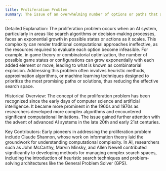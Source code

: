 ```yaml
---
title: Proliferation Problem
summary: The issue of an overwhelming number of options or paths that an algorithm must consider, making computation impractically complex or resource-intensive.
---
```

Detailed Explanation: The proliferation problem occurs when an AI system, particularly in areas like search algorithms or decision-making processes, faces an exponential growth in possible states or actions as it scales. This complexity can render traditional computational approaches ineffective, as the resources required to evaluate each option become infeasible. For example, in game theory or combinatorial optimization, the number of possible game states or configurations can grow exponentially with each added element or move, leading to what is known as combinatorial explosion. Addressing this problem often involves heuristic methods, approximation algorithms, or machine learning techniques designed to prioritize the most promising paths or solutions, thus reducing the effective search space.

Historical Overview: The concept of the proliferation problem has been recognized since the early days of computer science and artificial intelligence. It became more prominent in the 1960s and 1970s as researchers developed more complex algorithms and encountered significant computational limitations. The issue gained further attention with the advent of advanced AI systems in the late 20th and early 21st centuries.

Key Contributors: Early pioneers in addressing the proliferation problem include Claude Shannon, whose work on information theory laid the groundwork for understanding computational complexity. In AI, researchers such as John McCarthy, Marvin Minsky, and Allen Newell contributed significantly to developing methods for managing complex search spaces, including the introduction of heuristic search techniques and problem-solving architectures like the General Problem Solver (GPS).